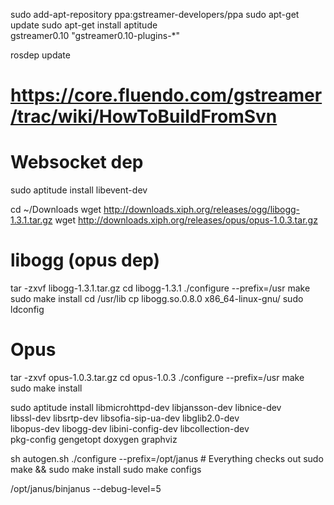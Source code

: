 sudo add-apt-repository ppa:gstreamer-developers/ppa
sudo apt-get update
sudo apt-get install aptitude \
        gstreamer0.10 "gstreamer0.10-plugins-*"

rosdep update

# https://core.fluendo.com/gstreamer/trac/wiki/HowToBuildFromSvn

# Websocket dep
sudo aptitude install libevent-dev

cd ~/Downloads
wget http://downloads.xiph.org/releases/ogg/libogg-1.3.1.tar.gz
wget http://downloads.xiph.org/releases/opus/opus-1.0.3.tar.gz

# libogg (opus dep)
tar -zxvf libogg-1.3.1.tar.gz
cd libogg-1.3.1
./configure --prefix=/usr
make
sudo make install
cd /usr/lib
cp libogg.so.0.8.0 x86_64-linux-gnu/
sudo ldconfig

# Opus
tar -zxvf opus-1.0.3.tar.gz
cd opus-1.0.3
./configure --prefix=/usr
make
sudo make install


sudo aptitude install libmicrohttpd-dev libjansson-dev libnice-dev \
        libssl-dev libsrtp-dev libsofia-sip-ua-dev libglib2.0-dev \
        libopus-dev libogg-dev libini-config-dev libcollection-dev \
        pkg-config gengetopt doxygen graphviz

sh autogen.sh
./configure --prefix=/opt/janus # Everything checks out
sudo make && sudo make install
sudo make configs

/opt/janus/binjanus --debug-level=5 